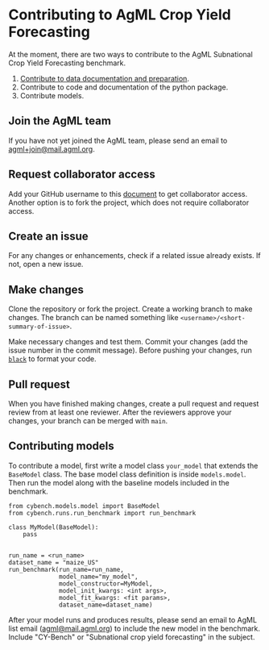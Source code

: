 # Contributing to AgML Crop Yield Forecasting

At the moment, there are two ways to contribute to the AgML Subnational Crop Yield Forecasting benchmark.
1. [Contribute to data documentation and preparation](data_preparation/CONTRIBUTING.md).
2. Contribute to code and documentation of the python package.
3. Contribute models.

## Join the AgML team
If you have not yet joined the AgML team, please send an email to agml+join@mail.agml.org.

## Request collaborator access
Add your GitHub username to this [document](https://docs.google.com/document/d/1Hhk2BEHmvHxg8ghc4pVRcGNvvIoX8XKN3Mj5hsSmC4A/edit?usp=sharing) to get collaborator access. Another option is to fork the project, which does not require collaborator access.

## Create an issue
For any changes or enhancements, check if a related issue already exists. If not, open a new issue.

## Make changes
Clone the repository or fork the project. Create a working branch to make changes. The branch can be named something like
`<username>/<short-summary-of-issue>`.

Make necessary changes and test them. Commit your changes (add the issue number in the commit message). Before pushing your changes, run [`black`](https://github.com/psf/black) to format your code.

## Pull request
When you have finished making changes, create a pull request and request review from at least one reviewer. After the reviewers approve your changes, your branch can be merged with `main`.

## Contributing models
To contribute a model, first write a model class `your_model` that extends the `BaseModel` class. The base model class definition is
inside `models.model`. Then run the model along with the baseline models included in the benchmark.

```
from cybench.models.model import BaseModel
from cybench.runs.run_benchmark import run_benchmark

class MyModel(BaseModel): 
    pass


run_name = <run_name>
dataset_name = "maize_US"
run_benchmark(run_name=run_name, 
              model_name="my_model",
              model_constructor=MyModel,
              model_init_kwargs: <int args>,
              model_fit_kwargs: <fit params>,
              dataset_name=dataset_name)

```

After your model runs and produces results, please send an email to AgML list email (agml@mail.agml.org) to include the new model in the benchmark. Include "CY-Bench" or "Subnational crop yield forecasting" in the subject.

